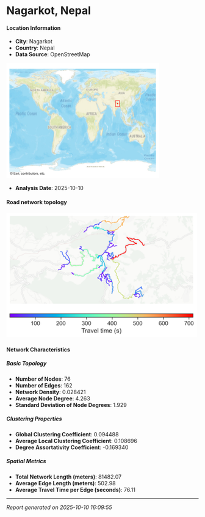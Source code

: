 # Nagarkot, Nepal

#### Location Information

- **City**: Nagarkot
- **Country**: Nepal
- **Data Source**: OpenStreetMap
<img src="Nagarkot_location.png" alt="Nagarkot Location Map" width="400" />

- **Analysis Date**: 2025-10-10

#### Road network topology

<img src="Nagarkot_network_map.png" alt="Nagarkot Road Network Map" width="500"/>

#### Network Characteristics

##### Basic Topology

- **Number of Nodes**: 76
- **Number of Edges**: 162
- **Network Density**: 0.028421
- **Average Node Degree**: 4.263
- **Standard Deviation of Node Degrees**: 1.929

##### Clustering Properties

- **Global Clustering Coefficient**: 0.094488
- **Average Local Clustering Coefficient**: 0.108696
- **Degree Assortativity Coefficient**: -0.169340

##### Spatial Metrics

- **Total Network Length (meters)**: 81482.07
- **Average Edge Length (meters)**: 502.98
- **Average Travel Time per Edge (seconds)**: 76.11

---
*Report generated on 2025-10-10 16:09:55*
